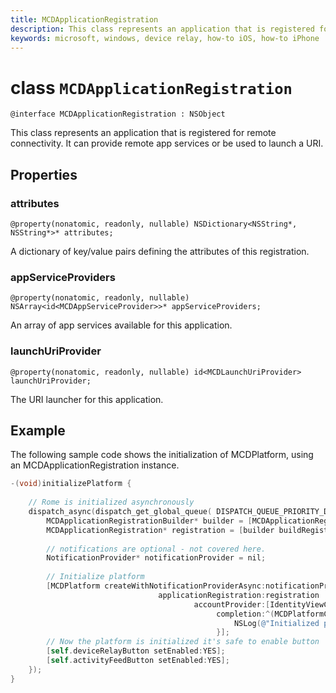 ```yaml
---
title: MCDApplicationRegistration
description: This class represents an application that is registered for remote connectivity.
keywords: microsoft, windows, device relay, how-to iOS, how-to iPhone 
---
```


# class `MCDApplicationRegistration`

```
@interface MCDApplicationRegistration : NSObject
```

This class represents an application that is registered for remote connectivity. It can provide remote app services or be used to launch a URI.

## Properties

### attributes 
`@property(nonatomic, readonly, nullable) NSDictionary<NSString*, NSString*>* attributes;`

A dictionary of key/value pairs defining the attributes of this registration.

### appServiceProviders
`@property(nonatomic, readonly, nullable) NSArray<id<MCDAppServiceProvider>>* appServiceProviders;`

An array of app services available for this application.

### launchUriProvider
`@property(nonatomic, readonly, nullable) id<MCDLaunchUriProvider> launchUriProvider;`

The URI launcher for this application.

## Example

The following sample code shows the initialization of MCDPlatform, using an MCDApplicationRegistration instance.

```Objective-C
-(void)initializePlatform {
    
    // Rome is initialized asynchronously
    dispatch_async(dispatch_get_global_queue( DISPATCH_QUEUE_PRIORITY_DEFAULT, 0), ^{
        MCDApplicationRegistrationBuilder* builder = [MCDApplicationRegistrationBuilder new];
        MCDApplicationRegistration* registration = [builder buildRegistration];
        
        // notifications are optional - not covered here.
        NotificationProvider* notificationProvider = nil;
        
        // Initialize platform
        [MCDPlatform createWithNotificationProviderAsync:notificationProvider
                                 applicationRegistration:registration
                                         accountProvider:[IdentityViewController accountProvider]
                                              completion:^(MCDPlatformCreationResult* result, __unused NSError* error) {
                                                  NSLog(@"Initialized platform callback");
                                              }];
        // Now the platform is initialized it's safe to enable button
        [self.deviceRelayButton setEnabled:YES];
        [self.activityFeedButton setEnabled:YES];
    });
}
```


